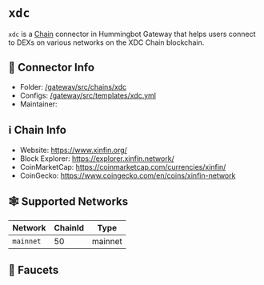 # `xdc`

`xdc` is a [Chain](/chains) connector in Hummingbot Gateway that helps users connect to DEXs on various networks on the XDC Chain blockchain.

## 📁 Connector Info

* Folder: [/gateway/src/chains/xdc](https://github.com/hummingbot/gateway/tree/main/src/chains/xdc)
* Configs: [/gateway/src/templates/xdc.yml](https://github.com/hummingbot/gateway/tree/main/src/templates/xdc.yml)
* Maintainer: 

## ℹ️ Chain Info

* Website: https://www.xinfin.org/
* Block Explorer: https://explorer.xinfin.network/
* CoinMarketCap: https://coinmarketcap.com/currencies/xinfin/
* CoinGecko: https://www.coingecko.com/en/coins/xinfin-network

## 🕸️ Supported Networks

| Network | ChainId | Type |
|---------|---------|------|
| `mainnet` | 50 | mainnet |


## 🚰 Faucets

